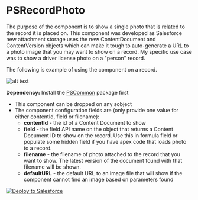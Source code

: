 # PSRecordPhoto

The purpose of the component is to show a single photo that is related to the record it is placed on. This component was developed as Salesforce new attachment storage uses the new ContentDocument and ContentVersion objects which can make it tough to auto-generate a URL to a photo image that you may want to show on a record. My specific use case was to show a driver license photo on a "person" record.

The following is example of using the component on a record.

![alt text](https://github.com/thedges/PSObjectMap/blob/master/screenshot1.png "Sample Image")

<b>Dependency:</b> Install the [PSCommon](https://github.com/thedges/PSCommon) package first

* This component can be dropped on any sobject
* The component configuration fields are (only provide one value for either contentId, field or filename):
  - <b>contentId</b> - the id of a Content Document to show
  - <b>field</b> - the field API name on the object that returns a Content Document ID to show on the record. Use this in formula field or populate some hidden field if you have apex code that loads photo to a record.
  - <b>filename</b> - the filename of photo attached to the record that you want to show. The latest version of the document found with that filename will be shown.
  - <b>defaultURL</b> - the default URL to an image file that will show if the component cannot find an image based on parameters found
 
<a href="https://githubsfdeploy.herokuapp.com">
  <img alt="Deploy to Salesforce"
       src="https://raw.githubusercontent.com/afawcett/githubsfdeploy/master/deploy.png">
</a>
